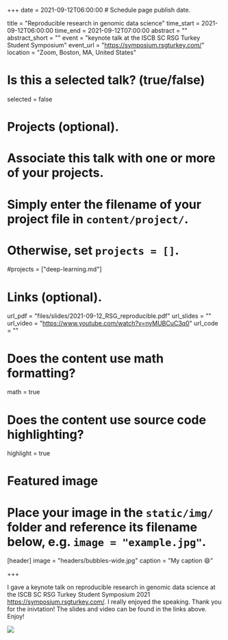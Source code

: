 +++
date = 2021-09-12T06:00:00  # Schedule page publish date.

title = "Reproducible research in genomic data science"
time_start = 2021-09-12T06:00:00
time_end = 2021-09-12T07:00:00
abstract = ""
abstract_short = ""
event = "keynote talk at the ISCB SC RSG Turkey Student Symposium"
event_url = "https://symposium.rsgturkey.com/"
location = "Zoom, Boston, MA, United States"

# Is this a selected talk? (true/false)
selected = false

# Projects (optional).
#   Associate this talk with one or more of your projects.
#   Simply enter the filename of your project file in `content/project/`.
#   Otherwise, set `projects = []`.
#projects = ["deep-learning.md"]

# Links (optional).
url_pdf = "files/slides/2021-09-12_RSG_reproducible.pdf"
url_slides = ""
url_video = "https://www.youtube.com/watch?v=nyMUBCuC3q0"
url_code = ""

# Does the content use math formatting?
math = true

# Does the content use source code highlighting?
highlight = true

# Featured image
# Place your image in the `static/img/` folder and reference its filename below, e.g. `image = "example.jpg"`.
[header]
image = "headers/bubbles-wide.jpg"
caption = "My caption :smile:"

+++

I gave a keynote talk on reproducible research in genomic data science at the ISCB SC RSG Turkey Student Symposium 2021 https://symposium.rsgturkey.com/. I really enjoyed the speaking. Thank you for the inivtation! The slides and video can be found in the links above. Enjoy!

![](/img/RSG_talk.jpeg)
